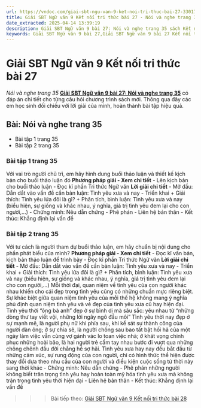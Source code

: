 ```yaml
---
url: https://vndoc.com/giai-sbt-ngu-van-9-ket-noi-tri-thuc-bai-27-330170
title: Giải SBT Ngữ văn 9 Kết nối tri thức bài 27 - Nói và nghe trang 35 - VnDoc.com
date_extracted: 2025-04-14 13:39:19
description: Giải SBT Ngữ văn 9 bài 27: Nói và nghe trang 35 sách Kết nối tri thức có đáp án chi tiết cho các bạn cùng tham khảo.
keywords: Giải SBT Ngữ văn 9 bài 27,Giải SBT Ngữ văn 9 bài 27 Kết nối tri thức,Giải sách bài tập Ngữ văn KNTT lớp 9,Ngữ văn lớp 9 Kết nối tri thức,giải bài tập ngữ văn lớp 9,bài Nói và nghe trang 35,giải SBT ngữ văn 9 KNTT trang 35
---
```


# Giải SBT Ngữ văn 9 Kết nối tri thức bài 27
 _Nói và nghe trang 35_
**[Giải SBT Ngữ văn 9 bài 27: Nói và nghe trang 35](<https://vndoc.com/giai-sbt-ngu-van-9-ket-noi-tri-thuc-bai-27-330170>)** có đáp án chi tiết cho từng câu hỏi chương trình sách mới. Thông qua đây các em học sinh đối chiếu với lời giải của mình, hoàn thành bài tập hiệu quả.
## Bài: Nói và nghe trang 35
  * Bài tập 1 trang 35
  * Bài tập 2 trang 35 

### Bài tập 1 trang 35
Với vai trò người chủ trì, em hãy hình dung buổi thảo luận và thiết kế kịch bản cho buổi thảo luận đó
**Phương pháp giải - Xem chi tiết**
\- Lên kịch bản cho buổi thảo luận
\- Đọc kĩ phần Tri thức Ngữ văn
**Lời giải chi tiết**
\- Mở đầu: Dẫn dắt vào vấn đề cần bàn luận: Tình yêu xưa và nay
\- Triển khai
\+ Giải thích: Tình yêu lứa đôi là gì?
\+ Phân tích, bình luận: Tình yêu xưa và nay \(biểu hiện, sự giống và khác nhau, ý nghĩa, giá trị tình yêu đem lại cho con người,...\)
\- Chứng minh: Nêu dẫn chứng
\- Phê phán
\- Liên hệ bản thân
\- Kết thúc: Khẳng định lại vấn đề
### Bài tập 2 trang 35
Với tư cách là người tham dự buổi thảo luận, em hãy chuẩn bị nội dung cho phần phát biểu của mình?
**Phương pháp giải - Xem chi tiết**
\- Đọc kĩ văn bản, kịch bản thảo luận để trình bày
\- Đọc kĩ phần Tri thức Ngữ văn
**Lời giải chi tiết**
\- Mở đầu: Dẫn dắt vào vấn đề cần bàn luận: Tình yêu xưa và nay
\- Triển khai
\+ Giải thích: Tình yêu lứa đôi là gì?
\+ Phân tích, bình luận: Tình yêu xưa và nay \(biểu hiện, sự giống và khác nhau, ý nghĩa, giá trị tình yêu đem lại cho con người,...\)
Mỗi thời đại, quan niệm về tình yêu của con người khác nhau khiến cho cái đẹp trong tình yêu cũng có những chuẩn mực riêng biệt. Sự khác biệt giữa quan niệm tình yêu của mỗi thế hệ không mang ý nghĩa phủ định quan niệm tình yêu và vẻ đẹp của tình yêu xưa cũ hay hiện đại.
Tình yêu thời “ông bà anh” đẹp ở sự bình dị mà sâu sắc: yêu nhau từ “những dòng thư tay viết vội, những lời ngây ngô đầu môi”
Tình yêu thời nay đẹp ở sự mạnh mẽ, là người phụ nữ khi phía sau, khi kề sát sự thành công của người đàn ông; ở sự chia sẻ, là người chồng sau bao tất bật hối hả của một ngày làm việc vẫn cùng vợ gánh vác lo toan việc nhà; ở khát vọng chinh phục những hoài bão, là hai người trẻ cầm tay nhau bước đi vượt qua những chông chênh đầu đời chẳng hề sợ hãi.
Tình yêu xưa hay nay đều bắt đầu từ những cảm xúc, sự rung động của con người, chỉ có hình thức thể hiện được thay đổi dựa theo nhu cầu của con người và điều kiện cuộc sống từ thời này sang thời khác
\- Chứng minh: Nêu dẫn chứng
\- Phê phán những người không biết trân trọng tình yêu hay hoàn toàn mỹ hóa tình yêu xưa mà không trân trọng tình yêu thời hiện đại
\- Liên hệ bản thân
\- Kết thúc: Khẳng định lại vấn đề
>>> Bài tiếp theo: [Giải SBT Ngữ văn 9 Kết nối tri thức bài 28](<https://vndoc.com/giai-sbt-ngu-van-9-ket-noi-tri-thuc-bai-28-330172>)
